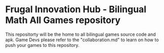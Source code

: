 # Frugal Innovation Hub - Bilingual Math All Games repository

This repositorty will be the home to all bilingual games source code and apk. Game Devs please refer to the "collaboration.md" to learn on how to push your games to this repository.
